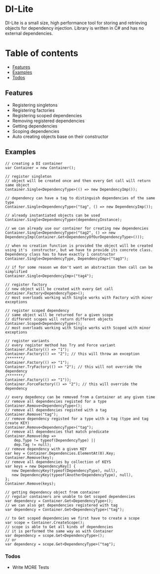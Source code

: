 # DI-Lite

DI-Lite is a small size, high performance tool for storing and retrieving objects for dependency injection. Library is written in C# and has no external dependencies.

# Table of contents
- [Features](#Features)
- [Examples](#Examples)
- [Todos](#Todos)

## Features

  - Registering singletons
  - Registering factories
  - Registering scoped dependencies
  - Removing registered dependencies
  - Getting dependencies
  - Scoping dependencies
  - Auto creating objects base on their constructor

## Examples

 ```CSharp
// creating a DI container
var Container = new Container();
```

 ```CSharp
// register singleton 
// object will be created once and then every Get call will return same object
Container.Single<DependencyType>(() => new DependencyImp());

// dependency can have a tag to distinguish dependencies of the same type
Container.Single<DependencyType>("tag", () => new DependencyImp());

// already instantiated objects can be used
Container.Single<DependencyType>(dependencyInstance);

// we can already use our container for creating new dependencies
Container.Single<DependencyType>("tag2", () => new DependencyImp(Container.Get<DependencyOfOurDependencyType>()));

// when no creation function is provided the object will be created using it's  constructor, but we have to provide its concrete class. Dependency class has to have exactly 1 constructor
Container.Single<DependencyType, DependencyImp>("tag3");

// if for some reason we don't want an abstraction then call can be simplified
Container.Single<DependencyImp>("tag4");
```

 ```CSharp
// register factory
// new object will be created with every Get call
Container.Factory<DependencyType>();
// most overloads working with Single works with Factory with minor exceptions
```

 ```CSharp
// register scoped dependency
// same object will be returned for a given scope
// different scopes will return different objects
Container.Scoped<DependencyType>();
// most overloads working with Single works with Scoped with minor exceptions
```

 ```CSharp
// register variants
// every register method has Try and Force variant
Container.Factory(() => "1");
Container.Factory(() => "2"); // this will throw an exception
/*******/
Container.Factory(() => "1");
Container.TryFactory(() => "2"); // this will not override the dependency
/*******/
Container.Factory(() => "1"));
Container.ForceFactory(() => "2"); // this will override the dependency
```

 ```CSharp
// every depedency can be removed from a Container at any given time
// remove all dependencies registed for a type
Container.Remove<DependencyType>();
// remove all dependencies registed with a tag
Container.Remove("tag");
// remove dependency registed for a type with a tag (type and tag create KEY)
Container.Remove<DependencyType>("tag");
// remove all dependencies that match predicate
Container.Remove(dep =>
	 dep.Type != typeof(DependencyType) ||
	 dep.Tag != null);
// remove dependency with a given KEY
var key = Container.Dependencies.ElementAt(0).Key;
Container.Remove(key);
// remove all dependencies by collection of KEYS
var keys = new DependencyKey[] {
	new DependencyKey(typeof(DependencyType), null),
	new DependencyKey(typeof(AnotherDependencyType), null),
 };
Container.Remove(keys);
```

 ```CSharp
// getting dependency object from container
// regular containers are unable to Get scoped dependencies
var dependency = Container.Get<DependencyType>();
// we can also get dependencies registered with tag
var dependency = Container.Get<DependencyType>("tag");
```

 ```CSharp
// to Get scoped dependencies we first have to create a scope
var scope = Container.CreateScope();
// scope is able to Get all kinds of dependencies
// it is performed the same way as with Container
var dependency = scope.Get<DependencyType>();
// or
var dependency = scope.Get<DependencyType>("tag");
```

### Todos

 - Write MORE Tests